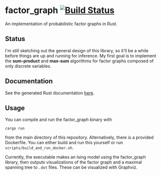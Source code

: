 # factor_graph [![Build Status](https://travis-ci.org/cannon10100/factor_graph.svg?branch=master)](https://travis-ci.org/cannon10100/factor_graph)
An implementation of probabilistic factor graphs in Rust.

## Status
I'm still sketching out the general design of this library, so it'll be a while before things are up and running for inference. My first goal is to implement the **sum-product** and **max-sum** algorithms for factor graphs composed of only discrete variables.

## Documentation
See the generated Rust documentation [here](http://cannontwo.com/factor_graph).

## Usage
You can compile and run the factor_graph binary with
```
cargo run
```
from the main directory of this repository. Alternatively, there is a provided Dockerfile. You can either build and run this yourself or run `scripts/build_and_run_docker.sh`.

Currently, the executable makes an Ising model using the factor_graph library, then outputs visualizations of the factor graph and a maximal spanning tree to `.dot` files. These can be visualized with Graphviz.

